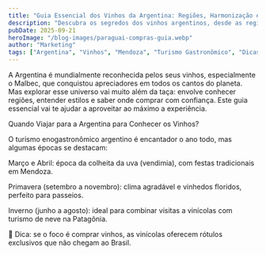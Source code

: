 ```yaml
---
title: "Guia Essencial dos Vinhos da Argentina: Regiões, Harmonização e Onde Comprar"
description: "Descubra os segredos dos vinhos argentinos, desde as regiões mais famosas até dicas de harmonização e onde adquirir rótulos de qualidade."
pubDate: 2025-09-21
heroImage: "/blog-images/paraguai-compras-guia.webp"
author: "Marketing"
tags: ["Argentina", "Vinhos", "Mendoza", "Turismo Gastronômico", "Dicas de Viagem", "Enoturismo"]
---
```


A Argentina é mundialmente reconhecida pelos seus vinhos, especialmente o Malbec, que conquistou apreciadores em todos os cantos do planeta. Mas explorar esse universo vai muito além da taça: envolve conhecer regiões, entender estilos e saber onde comprar com confiança. Este guia essencial vai te ajudar a aproveitar ao máximo a experiência.

Quando Viajar para a Argentina para Conhecer os Vinhos?

O turismo enogastronômico argentino é encantador o ano todo, mas algumas épocas se destacam:

Março e Abril: época da colheita da uva (vendimia), com festas tradicionais em Mendoza.

Primavera (setembro a novembro): clima agradável e vinhedos floridos, perfeito para passeios.

Inverno (junho a agosto): ideal para combinar visitas a vinícolas com turismo de neve na Patagônia.

🍷 Dica: se o foco é comprar vinhos, as vinícolas oferecem rótulos exclusivos que não chegam ao Brasil.